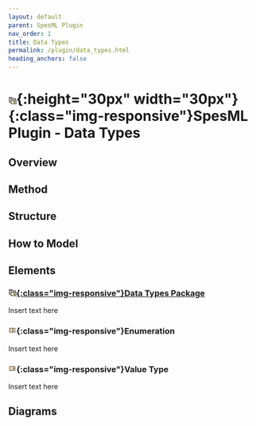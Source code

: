 ```yaml
---
layout: default
parent: SpesML Plugin
nav_order: 1
title: Data Types
permalink: /plugin/data_types.html
heading_anchors: false
---
```


# ![Data Types ](/plugin/images/data_types/DataTypes.png){:height="30px" width="30px"}{:class="img-responsive"}SpesML Plugin - Data Types

## Overview

## Method

## Structure

## How to Model

## Elements
### [![Data Types](/plugin/images/data_types/DataTypes.png){:class="img-responsive"}Data Types Package](https://spesml.github.io/plugin/data_types.html#data_types_package)
Insert text here
### ![Data Types](/plugin/images/data_types/enumeration.png){:class="img-responsive"}Enumeration
Insert text here
### ![Data Types](/plugin/images/data_types/value_type.png){:class="img-responsive"}Value Type
Insert text here

## Diagrams
